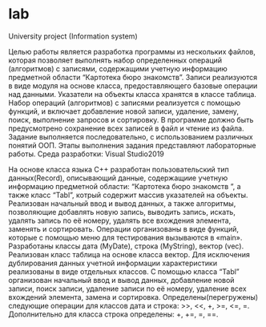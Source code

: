# lab
University project (Information system)

 Целью работы является разработка программы из нескольких файлов, которая позволяет выполнять набор определенных операций (алгоритмов) с записями, содержащими учетную информацию предметной области “Картотека бюро знакомств”. Записи реализуются в виде модуля на основе класса, предоставляющего базовые операции над данными. Указатели на объекты класса хранятся в классе таблица. Набор операций (алгоритмов) с записями реализуется с помощью функций, и включает добавление новой записи, удаление, замену, поиск, выполнение запросов и сортировку. В программе должно быть предусмотрено сохранение всех записей в файл и чтение из файла.
 Задание выполняется последовательно, с использованием различных понятий ООП. Этапы выполнения задания представляют лабораторные работы.
 Среда разработки: Visual Studio2019 

 На основе класса языка С++ разработан пользовательский тип данных(Record), описывающий данные, содержащиие учетную информацию предметной области: “Картотека бюро знакомств ”, а также класс “Tabl”, котрый содержит массив указателей на объекты.
Реализован начальный ввод и вывод данных, а также алгоритмы, позволяющие добавлять новую запись, выводить запись, искать, удалять запись по её номеру, удалять все вхождения элемента, заменять и сортировать. Операции организованы в виде функций, которые с помощью меню для тестирования вызываются в «main».
 Разработаны классы дата (MyDate), строка (MyString), вектор (vec). Реализован класс таблица  на  основе  класса  вектор.  Для  исключения  дублирования данных  учетной информации характеристики реализованы в виде отдельных классов. С помощью класса “Tabl”  организован начальный  ввод  и  вывод данных,  добавление новой записи, поиск записи,  удаление записи  по  её номеру,  удаление всех вхождений элемента,  замена и сортировка. Определены(перегружены) следующие операции для классов дата и строка: >>, <<, +, >=, <=, =. Дополнительно для класса строка определены: +, +=, =, ==.
